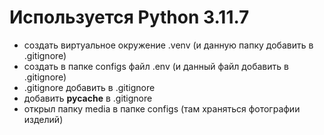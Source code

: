 Используется Python 3.11.7
==========================

- создать виртуальное окружение .venv (и данную папку добавить в .gitignore)
- создать в папке configs файл .env (и данный файл добавить в .gitignore)
- .gitignore добавить в .gitignore
- добавить __pycache__ в .gitignore
- открыл папку media в папке configs (там храняться фотографии изделий)
